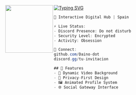 [![Typing SVG](https://readme-typing-svg.herokuapp.com?font=Fira+Code&size=26&duration=2200&color=FF6B6B&center=true&width=500&lines=Welcome+to+DAINO'S+REALM)](https://git.io/typing-svg)
<img align="left" src="https://raw.githubusercontent.com/Daino-dot/Daino-dot/main/assets/434cde5002ef8de61a8e2997264dd3ab.gif" width="150"/> 

```csharp
🌌 Interactive Digital Hub | Spain

⚡ Live Status:
- Discord Presence: Do not disturb
- Security Level: Encrypted
- Activity: Obsession

🔗 Connect:
github.com/Daino-dot
discord.gg/tu-invitacion

## 🌟 Features
- 🎥 Dynamic Video Background
- 🔐 Privacy-First Design
- 🖼️ Animated Profile System
- 🌐 Social Gateway Interface
